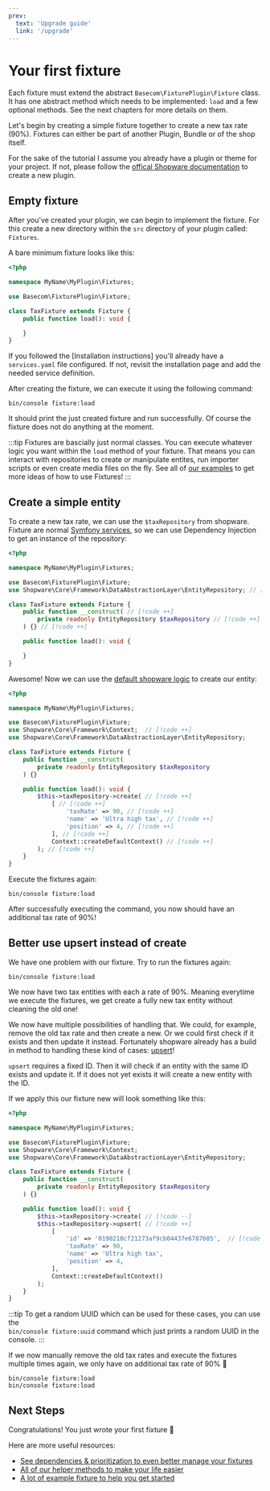 ```yaml
---
prev:
  text: 'Upgrade guide'
  link: '/upgrade'
---
```


# Your first fixture

Each fixture must extend the abstract `Basecom\FixturePlugin\Fixture` class. It has one abstract method which needs to be implemented: `load` and a few optional methods. See the next chapters for more details on them.

Let's begin by creating a simple fixture together to create a new tax rate (90%). Fixtures can either be part of another Plugin, Bundle or of the shop itself.

For the sake of the tutorial I assume you already have a plugin or theme for your project. If not, please follow the [offical Shopware documentation](#todo) to create a new plugin.

## Empty fixture

After you've created your plugin, we can begin to implement the fixture. For this create a new directory within the `src` directory of your plugin called: `Fixtures`.

A bare minimum fixture looks like this:
```php
<?php

namespace MyName\MyPlugin\Fixtures;

use Basecom\FixturePlugin\Fixture;

class TaxFixture extends Fixture {
    public function load(): void {

    }
}
```

If you followed the [Installation instructions] you'll already have a `services.yaml` file configured. If not, revisit the installation page and add the needed service definition.

After creating the fixture, we can execute it using the following command:
```shell:no-line-numbers
bin/console fixture:load
```

It should print the just created fixture and run successfully. Of course the fixture does not do anything at the moment.

:::tip
Fixtures are bascially just normal classes. You can execute whatever logic you want within the `load` method of your fixture. That means you can interact with repositories to create or manipulate entites, run importer scripts or even create media files on the fly. See all of [our examples](#todo) to get more ideas of how to use Fixtures!
:::

## Create a simple entity

To create a new tax rate, we can use the `$taxRepository` from shopware. Fixture are normal [Symfony services](#todo), so we can use Dependency Injection to get an instance of the repository:

```php
<?php

namespace MyName\MyPlugin\Fixtures;

use Basecom\FixturePlugin\Fixture;
use Shopware\Core\Framework\DataAbstractionLayer\EntityRepository; // [!code ++]

class TaxFixture extends Fixture {
    public function __construct( // [!code ++]
        private readonly EntityRepository $taxRepository // [!code ++]
    ) {} // [!code ++]

    public function load(): void {

    }
}
```

Awesome! Now we can use the [default shopware logic](#todo) to create our entity:

```php
<?php

namespace MyName\MyPlugin\Fixtures;

use Basecom\FixturePlugin\Fixture;
use Shopware\Core\Framework\Context;  // [!code ++]
use Shopware\Core\Framework\DataAbstractionLayer\EntityRepository;

class TaxFixture extends Fixture {
    public function __construct(
        private readonly EntityRepository $taxRepository
    ) {}

    public function load(): void {
        $this->taxRepository->create( // [!code ++]
            [ // [!code ++]
                'taxRate' => 90, // [!code ++]
                'name' => 'Ultra high tax', // [!code ++]
                'position' => 4, // [!code ++]
            ], // [!code ++]
            Context::createDefaultContext() // [!code ++]
        ); // [!code ++]
    }
}
```

Execute the fixtures again:
```shell:no-line-numbers
bin/console fixture:load
```

After successfully executing the command, you now should have an additional tax rate of 90%!

## Better use upsert instead of create
We have one problem with our fixture. Try to run the fixtures again:

```shell:no-line-numbers
bin/console fixture:load
```

We now have two tax entities with each a rate of 90%. Meaning everytime we execute the fixtures, we get create a fully new tax entity without cleaning the old one!

We now have multiple possibilities of handling that. We could, for example, remove the old tax rate and then create a new. Or we could first check if it exists and then update it instead. Fortunately shopware already has a build in method to handling these kind of cases: [upsert](#todo)!

`upsert` requires a fixed ID. Then it will check if an entity with the same ID exists and update it. If it does not yet exists it will create a new entity with the ID.

If we apply this our fixture new will look something like this:

```php
<?php

namespace MyName\MyPlugin\Fixtures;

use Basecom\FixturePlugin\Fixture;
use Shopware\Core\Framework\Context;
use Shopware\Core\Framework\DataAbstractionLayer\EntityRepository;

class TaxFixture extends Fixture {
    public function __construct(
        private readonly EntityRepository $taxRepository
    ) {}

    public function load(): void {
        $this->taxRepository->create( // [!code --]
        $this->taxRepository->upsert( // [!code ++]
            [
                'id' => '0190210cf21273af9cb04437e6787605',  // [!code ++]
                'taxRate' => 90,
                'name' => 'Ultra high tax',
                'position' => 4,
            ],
            Context::createDefaultContext()
        );
    }
}
```

:::tip
To get a random UUID which can be used for these cases, you can use the    
`bin/console fixture:uuid` command which just prints a random UUID in the console.
:::

If we now manually remove the old tax rates and execute the fixtures multiple times again, we only have on additional tax rate of 90% :tada:

```shell:no-line-numbers
bin/console fixture:load
bin/console fixture:load
```

## Next Steps
Congratulations! You just wrote your first fixture :tada: 

Here are more useful resources:
- [See dependencies & prioritization to even better manage your fixtures](#todo)
- [All of our helper methods to make your life easier](#todo)
- [A lot of example fixture to help you get started](#todo)
